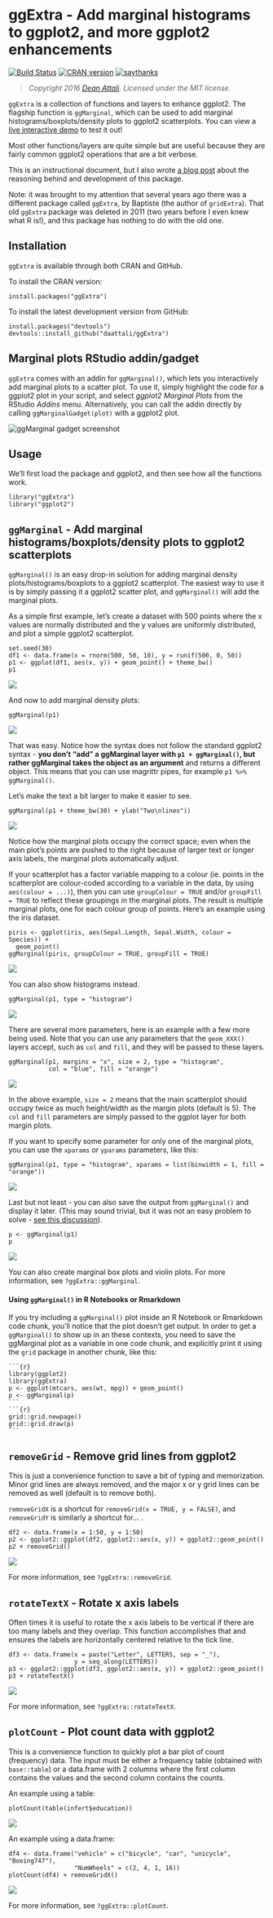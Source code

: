ggExtra - Add marginal histograms to ggplot2, and more ggplot2 enhancements
===========================================================================

[![Build
Status](https://travis-ci.org/daattali/ggExtra.svg?branch=master)](https://travis-ci.org/daattali/ggExtra)
[![CRAN
version](http://www.r-pkg.org/badges/version/ggExtra)](https://cran.r-project.org/package=ggExtra)
[![saythanks](http://i.imgur.com/L88apDa.png)](https://saythanks.io/to/daattali)

> *Copyright 2016 [Dean Attali](http://deanattali.com). Licensed under
> the MIT license.*

`ggExtra` is a collection of functions and layers to enhance ggplot2.
The flagship function is `ggMarginal`, which can be used to add marginal
histograms/boxplots/density plots to ggplot2 scatterplots. You can view
a [live interactive
demo](http://daattali.com/shiny/ggExtra-ggMarginal-demo/) to test it
out!

Most other functions/layers are quite simple but are useful because they
are fairly common ggplot2 operations that are a bit verbose.

This is an instructional document, but I also wrote [a blog
post](http://deanattali.com/2015/03/29/ggExtra-r-package/) about the
reasoning behind and development of this package.

Note: it was brought to my attention that several years ago there was a
different package called `ggExtra`, by Baptiste (the author of
`gridExtra`). That old `ggExtra` package was deleted in 2011 (two years
before I even knew what R is!), and this package has nothing to do with
the old one.

Installation
------------

`ggExtra` is available through both CRAN and GitHub.

To install the CRAN version:

    install.packages("ggExtra")

To install the latest development version from GitHub:

    install.packages("devtools")
    devtools::install_github("daattali/ggExtra")

Marginal plots RStudio addin/gadget
-----------------------------------

`ggExtra` comes with an addin for `ggMarginal()`, which lets you
interactively add marginal plots to a scatter plot. To use it, simply
highlight the code for a ggplot2 plot in your script, and select
*ggplot2 Marginal Plots* from the RStudio *Addins* menu. Alternatively,
you can call the addin directly by calling `ggMarginalGadget(plot)` with
a ggplot2 plot.

![ggMarginal gadget screenshot](inst/img/ggmarginal-gadget.png)

Usage
-----

We’ll first load the package and ggplot2, and then see how all the
functions work.

    library("ggExtra")
    library("ggplot2")

`ggMarginal` - Add marginal histograms/boxplots/density plots to ggplot2 scatterplots
-------------------------------------------------------------------------------------

`ggMarginal()` is an easy drop-in solution for adding marginal density
plots/histograms/boxplots to a ggplot2 scatterplot. The easiest way to
use it is by simply passing it a ggplot2 scatter plot, and
`ggMarginal()` will add the marginal plots.

As a simple first example, let’s create a dataset with 500 points where
the x values are normally distributed and the y values are uniformly
distributed, and plot a simple ggplot2 scatterplot.

    set.seed(30)
    df1 <- data.frame(x = rnorm(500, 50, 10), y = runif(500, 0, 50))
    p1 <- ggplot(df1, aes(x, y)) + geom_point() + theme_bw()
    p1

<img src="inst/vignette_files/ggExtra_files/figure-markdown_strict/init-plot-1.png" style="display: block; margin: auto;" />

And now to add marginal density plots:

    ggMarginal(p1)

<img src="inst/vignette_files/ggExtra_files/figure-markdown_strict/ggmarginal-basic-1.png" style="display: block; margin: auto;" />

That was easy. Notice how the syntax does not follow the standard
ggplot2 syntax - **you don’t “add” a ggMarginal layer with
`p1 + ggMarginal()`, but rather ggMarginal takes the object as an
argument** and returns a different object. This means that you can use
magrittr pipes, for example `p1 %>% ggMarginal()`.

Let’s make the text a bit larger to make it easier to see.

    ggMarginal(p1 + theme_bw(30) + ylab("Two\nlines"))

<img src="inst/vignette_files/ggExtra_files/figure-markdown_strict/ggmarginal-large-1.png" style="display: block; margin: auto;" />

Notice how the marginal plots occupy the correct space; even when the
main plot’s points are pushed to the right because of larger text or
longer axis labels, the marginal plots automatically adjust.

If your scatterplot has a factor variable mapping to a colour (ie.
points in the scatterplot are colour-coded according to a variable in
the data, by using `aes(colour = ...)`), then you can use
`groupColour = TRUE` and/or `groupFill = TRUE` to reflect these
groupings in the marginal plots. The result is multiple marginal plots,
one for each colour group of points. Here’s an example using the iris
dataset.

    piris <- ggplot(iris, aes(Sepal.Length, Sepal.Width, colour = Species)) +
      geom_point()
    ggMarginal(piris, groupColour = TRUE, groupFill = TRUE)

<img src="inst/vignette_files/ggExtra_files/figure-markdown_strict/ggmarginal-grouping-1.png" style="display: block; margin: auto;" />

You can also show histograms instead.

    ggMarginal(p1, type = "histogram")

<img src="inst/vignette_files/ggExtra_files/figure-markdown_strict/ggmarginal-hist-1.png" style="display: block; margin: auto;" />

There are several more parameters, here is an example with a few more
being used. Note that you can use any parameters that the `geom_XXX()`
layers accept, such as `col` and `fill`, and they will be passed to
these layers.

    ggMarginal(p1, margins = "x", size = 2, type = "histogram",
               col = "blue", fill = "orange")

<img src="inst/vignette_files/ggExtra_files/figure-markdown_strict/ggmarginal-params-1.png" style="display: block; margin: auto;" />

In the above example, `size = 2` means that the main scatterplot should
occupy twice as much height/width as the margin plots (default is 5).
The `col` and `fill` parameters are simply passed to the ggplot layer
for both margin plots.

If you want to specify some parameter for only one of the marginal
plots, you can use the `xparams` or `yparams` parameters, like this:

    ggMarginal(p1, type = "histogram", xparams = list(binwidth = 1, fill = "orange"))

<img src="inst/vignette_files/ggExtra_files/figure-markdown_strict/ggmarginal-extraparams-1.png" style="display: block; margin: auto;" />

Last but not least - you can also save the output from `ggMarginal()`
and display it later. (This may sound trivial, but it was not an easy
problem to solve - [see this
discussion](http://stackoverflow.com/questions/29062766/store-output-from-gridextragrid-arrange-into-an-object)).

    p <- ggMarginal(p1)
    p

<img src="inst/vignette_files/ggExtra_files/figure-markdown_strict/ggmarginal-save-1.png" style="display: block; margin: auto;" />

You can also create marginal box plots and violin plots. For more
information, see `?ggExtra::ggMarginal`.

#### Using `ggMarginal()` in R Notebooks or Rmarkdown

If you try including a `ggMarginal()` plot inside an R Notebook or
Rmarkdown code chunk, you’ll notice that the plot doesn’t get output. In
order to get a `ggMarginal()` to show up in an these contexts, you need
to save the ggMarginal plot as a variable in one code chunk, and
explicitly print it using the `grid` package in another chunk, like
this:

    ```{r}
    library(ggplot2)
    library(ggExtra)
    p <- ggplot(mtcars, aes(wt, mpg)) + geom_point()
    p <- ggMarginal(p)
    ```
    ```{r}
    grid::grid.newpage()
    grid::grid.draw(p)
    ```

`removeGrid` - Remove grid lines from ggplot2
---------------------------------------------

This is just a convenience function to save a bit of typing and
memorization. Minor grid lines are always removed, and the major x or y
grid lines can be removed as well (default is to remove both).

`removeGridX` is a shortcut for `removeGrid(x = TRUE, y = FALSE)`, and
`removeGridY` is similarly a shortcut for…
<leave as exercise for reader>.

    df2 <- data.frame(x = 1:50, y = 1:50)
    p2 <- ggplot2::ggplot(df2, ggplot2::aes(x, y)) + ggplot2::geom_point()
    p2 + removeGrid()

<img src="inst/vignette_files/ggExtra_files/figure-markdown_strict/removeGrid-1.png" style="display: block; margin: auto;" />

For more information, see `?ggExtra::removeGrid`.

`rotateTextX` - Rotate x axis labels
------------------------------------

Often times it is useful to rotate the x axis labels to be vertical if
there are too many labels and they overlap. This function accomplishes
that and ensures the labels are horizontally centered relative to the
tick line.

    df3 <- data.frame(x = paste("Letter", LETTERS, sep = "_"),
                      y = seq_along(LETTERS))
    p3 <- ggplot2::ggplot(df3, ggplot2::aes(x, y)) + ggplot2::geom_point()
    p3 + rotateTextX()

<img src="inst/vignette_files/ggExtra_files/figure-markdown_strict/rotateTextX-1.png" style="display: block; margin: auto;" />

For more information, see `?ggExtra::rotateTextX`.

`plotCount` - Plot count data with ggplot2
------------------------------------------

This is a convenience function to quickly plot a bar plot of count
(frequency) data. The input must be either a frequency table (obtained
with `base::table`) or a data.frame with 2 columns where the first
column contains the values and the second column contains the counts.

An example using a table:

    plotCount(table(infert$education))

<img src="inst/vignette_files/ggExtra_files/figure-markdown_strict/plotCount-table-1.png" style="display: block; margin: auto;" />

An example using a data.frame:

    df4 <- data.frame("vehicle" = c("bicycle", "car", "unicycle", "Boeing747"),
                      "NumWheels" = c(2, 4, 1, 16))
    plotCount(df4) + removeGridX()

<img src="inst/vignette_files/ggExtra_files/figure-markdown_strict/plotCount-df-1.png" style="display: block; margin: auto;" />

For more information, see `?ggExtra::plotCount`.
